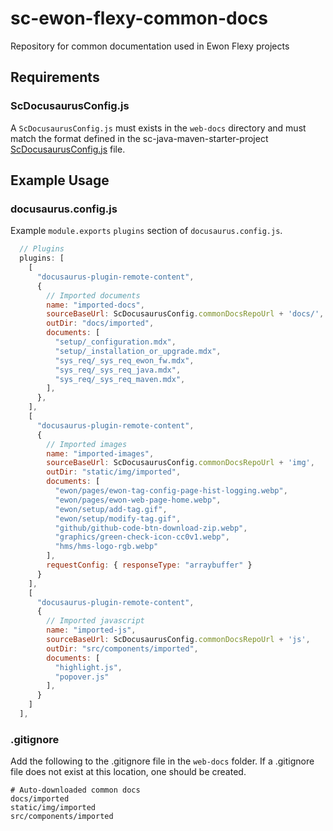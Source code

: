 # sc-ewon-flexy-common-docs
Repository for common documentation used in Ewon Flexy projects

## Requirements

### ScDocusaurusConfig.js
A `ScDocusaurusConfig.js` must exists in the `web-docs` directory and must match the format defined in the sc-java-maven-starter-project [ScDocusaurusConfig.js](https://github.com/hms-networks/sc-java-maven-starter-project/blob/main/web-docs/ScDocusaurusConfig.js) file.

## Example Usage

### docusaurus.config.js

Example `module.exports` `plugins` section of `docusaurus.config.js`.

```js
  // Plugins
  plugins: [
    [
      "docusaurus-plugin-remote-content",
      {
        // Imported documents
        name: "imported-docs",
        sourceBaseUrl: ScDocusaurusConfig.commonDocsRepoUrl + 'docs/',
        outDir: "docs/imported",
        documents: [
          "setup/_configuration.mdx",
          "setup/_installation_or_upgrade.mdx",
          "sys_req/_sys_req_ewon_fw.mdx",
          "sys_req/_sys_req_java.mdx",
          "sys_req/_sys_req_maven.mdx",
        ],
      },
    ],
    [
      "docusaurus-plugin-remote-content",
      {
        // Imported images
        name: "imported-images",
        sourceBaseUrl: ScDocusaurusConfig.commonDocsRepoUrl + 'img',
        outDir: "static/img/imported",
        documents: [
          "ewon/pages/ewon-tag-config-page-hist-logging.webp",
          "ewon/pages/ewon-web-page-home.webp",
          "ewon/setup/add-tag.gif",
          "ewon/setup/modify-tag.gif",
          "github/github-code-btn-download-zip.webp",
          "graphics/green-check-icon-cc0v1.webp",
          "hms/hms-logo-rgb.webp"
        ],
        requestConfig: { responseType: "arraybuffer" }
      }
    ],
    [
      "docusaurus-plugin-remote-content",
      {
        // Imported javascript
        name: "imported-js",
        sourceBaseUrl: ScDocusaurusConfig.commonDocsRepoUrl + 'js',
        outDir: "src/components/imported",
        documents: [
          "highlight.js",
          "popover.js"
        ],
      }
    ]
  ],
```

### .gitignore

Add the following to the .gitignore file in the `web-docs` folder. If a .gitignore file does not exist at this location, one should be created.

```
# Auto-downloaded common docs
docs/imported
static/img/imported
src/components/imported
```